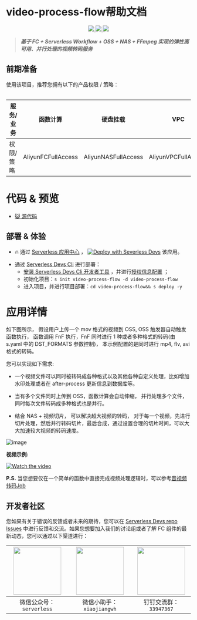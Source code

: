 # video-process-flow帮助文档

<p align="center" class="flex justify-center">
    <a href="https://www.serverless-devs.com" class="ml-1">
    <img src="http://editor.devsapp.cn/icon?package=image-compress&type=packageType">
  </a>
  <a href="http://www.devsapp.cn/details.html?name=image-compress" class="ml-1">
    <img src="http://editor.devsapp.cn/icon?package=image-compress&type=packageVersion">
  </a>
  <a href="http://www.devsapp.cn/details.html?name=image-compress" class="ml-1">
    <img src="http://editor.devsapp.cn/icon?package=image-compress&type=packageDownload">
  </a>
</p>

<description>

> ***基于 FC + Serverless Workflow + OSS + NAS + FFmpeg 实现的弹性高可用、并行处理的视频转码服务***

</description>

<table>

## 前期准备
使用该项目，推荐您拥有以下的产品权限 / 策略：

| 服务/业务 | 函数计算 |  硬盘挂载 |  VPC |  工作流 | 其它 |     
| --- |  --- |   --- |   --- |   --- |   --- | 
| 权限/策略 | AliyunFCFullAccess |  AliyunNASFullAccess |  AliyunVPCFullAccess |  AliyunFnFFullAccess |AliyunECSFullAccess |  


</table>

<codepre id="codepre">

# 代码 & 预览

- [:smiley_cat: 源代码](https://github.com/devsapp/start-ffmpeg/tree/master/video-process-flow)

        

</codepre>

<deploy>

## 部署 & 体验

<appcenter>

- :fire: 通过 [Serverless 应用中心](https://fcnext.console.aliyun.com/applications/create?template=image-compress) ，
[![Deploy with Severless Devs](https://img.alicdn.com/imgextra/i1/O1CN01w5RFbX1v45s8TIXPz_!!6000000006118-55-tps-95-28.svg)](https://fcnext.console.aliyun.com/applications/create?template=image-compress)  该应用。 

</appcenter>

- 通过 [Serverless Devs Cli](https://www.serverless-devs.com/serverless-devs/install) 进行部署：
    - [安装 Serverless Devs Cli 开发者工具](https://www.serverless-devs.com/serverless-devs/install) ，并进行[授权信息配置](https://www.serverless-devs.com/fc/config) ；
    - 初始化项目：`s init video-process-flow -d video-process-flow`   
    - 进入项目，并进行项目部署：`cd video-process-flow&& s deploy -y`

</deploy>

<appdetail id="flushContent">

# 应用详情

如下图所示， 假设用户上传一个 mov 格式的视频到 OSS, OSS 触发器自动触发函数执行， 函数调用 FnF 执行，FnF 同时进行 1 种或者多种格式的转码(由 s.yaml 中的 DST_FORMATS 参数控制)， 本示例配置的是同时进行 mp4, flv, avi 格式的转码。

您可以实现如下需求:

- 一个视频文件可以同时被转码成各种格式以及其他各种自定义处理，比如增加水印处理或者在 after-process 更新信息到数据库等。

- 当有多个文件同时上传到 OSS，函数计算会自动伸缩， 并行处理多个文件， 同时每次文件转码成多种格式也是并行。

- 结合 NAS + 视频切片， 可以解决超大视频的转码， 对于每一个视频，先进行切片处理，然后并行转码切片，最后合成，通过设置合理的切片时间，可以大大加速较大视频的转码速度。

![image](https://img.alicdn.com/tfs/TB1A.PSzrj1gK0jSZFuXXcrHpXa-570-613.png)

**视频示例:**

[![Watch the video](https://img.alicdn.com/imgextra/i2/O1CN01XvnqJu1XLS8SAU7LT_!!6000000002907-2-tps-250-155.png)](http://devsapp.functioncompute.com/video/video-process-flow.mp4)

**P.S.**  当您想要仅在一个简单的函数中直接完成视频处理逻辑时，可以参考[音视频转码Job](https://github.com/devsapp/start-ffmpeg/tree/master/transcode)



</appdetail>

<devgroup>

## 开发者社区

您如果有关于错误的反馈或者未来的期待，您可以在 [Serverless Devs repo Issues](https://github.com/serverless-devs/serverless-devs/issues) 中进行反馈和交流。如果您想要加入我们的讨论组或者了解 FC 组件的最新动态，您可以通过以下渠道进行：

<p align="center">

| <img src="https://serverless-article-picture.oss-cn-hangzhou.aliyuncs.com/1635407298906_20211028074819117230.png" width="130px" > | <img src="https://serverless-article-picture.oss-cn-hangzhou.aliyuncs.com/1635407044136_20211028074404326599.png" width="130px" > | <img src="https://serverless-article-picture.oss-cn-hangzhou.aliyuncs.com/1635407252200_20211028074732517533.png" width="130px" > |
|--- | --- | --- |
| <center>微信公众号：`serverless`</center> | <center>微信小助手：`xiaojiangwh`</center> | <center>钉钉交流群：`33947367`</center> | 

</p>

</devgroup>